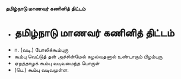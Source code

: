 **தமிழ்நாடு மாணவர் கணினித் திட்டம்**
- # தமிழ்நாடு மாணவர் கணினித் திட்டம்
- n. (வடி.) போலிக்கூம்புரு
- கூம்பு வெட்டுத் தன் அச்சின்மேல் சுழல்வதனால் உண்டாகும் பிழம்புரு
- ஏறத்தாழக் கூம்பு வடிவமைந்த பொருள்
- (பெ.) கூம்பு வடிவமுள்ள.

